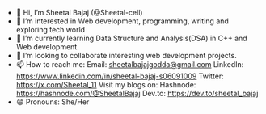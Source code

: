 - 👋 Hi, I’m Sheetal Bajaj (@Sheetal-cell)
- 👀 I’m interested in Web development, programming, writing and exploring tech world
- 🌱 I’m currently learning Data Structure and Analysis(DSA) in C++ and Web development.
- 💞️ I’m looking to collaborate interesting web development projects.
- 📫 How to reach me: Email: sheetalbajajgodda@gmail.com
                       LinkedIn: https://www.linkedin.com/in/sheetal-bajaj-s06091009
                       Twitter: https://x.com/Sheetal_11
     Visit my blogs on: Hashnode: https://hashnode.com/@SheetalBajaj
                        Dev.to: https://dev.to/sheetal_bajaj
- 😄 Pronouns: She/Her


<!---
Sheetal-cell/Sheetal-cell is a ✨ special ✨ repository because its `README.md` (this file) appears on your GitHub profile.
You can click the Preview link to take a look at your changes.
--->
